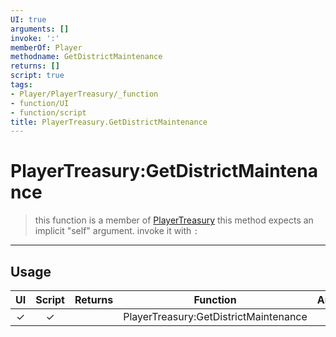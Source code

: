 ```yaml
---
UI: true
arguments: []
invoke: ':'
memberOf: Player
methodname: GetDistrictMaintenance
returns: []
script: true
tags:
- Player/PlayerTreasury/_function
- function/UI
- function/script
title: PlayerTreasury.GetDistrictMaintenance
---
```

# PlayerTreasury:GetDistrictMaintenance
> this function is a member of [PlayerTreasury](civ-6/lua/PlayerTreasury.md)
> this method expects an implicit "self" argument. invoke it with `:`
-----
## Usage
|  UI | Script | Returns | Function | Arguments |
|:---:|:------:|-------:|:--------:|:---------|
|✓|✓||PlayerTreasury:GetDistrictMaintenance||
